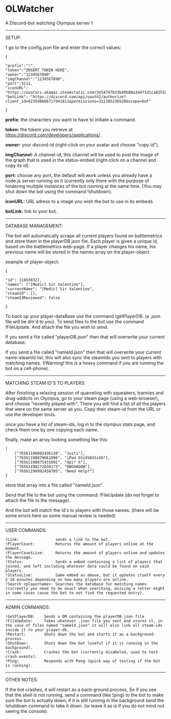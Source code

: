 # OLWatcher
A Discord-bot watching Olympus server 1

----------------------------------------------------------------------------------------------------------------------------------------------------------

SETUP:

1 go to the config.json file and enter the correct values:

    {
    
    "prefix":"!", 
    "token":"INSERT TOKEN HERE",
    "owner":"1234567890", 
    "imgChannel":"1234567890",
    "port":3211,
    "iconURL": "https://avatars.akamai.steamstatic.com/3d14747b33b49b80a3d471d1ca8255dcf280c1f5_full.jpg",
    "botLink": "https://discord.com/api/oauth2/authorize?client_id=923548666717941811&permissions=311385238528&scope=bot"
    
    }

**prefix:**     the characters you want to have to initiate a command.

**token:**      the tokem you retrieve at https://discord.com/developers/applications/ .

**owner:**      your discord-id (right-click on your avatar and choose "copy id").

**imgChannel:** A channel-id, this channel will be used to post the image of the graph that is used in the status-embed (right-click on a channel and copy its id).

**port:**       choose any port, the default will work unless you already have a node.js server running on it (currently only there with the purpose of hindering multiple instances of the bot running at the same time. (You may shut down the bot using the command !shutdown).
             
**iconURL:**    URL adress to a image you wish the bot to use in its embeds.

**botLink:**     link to your bot.

----------------------------------------------------------------------------------------------------------------------------------------------------------

DATABASE MANAGEMENT:

The bot will automatically scrape all current players found on battlemetrics and store them in the playerDB.json file.
Each player is given a unique id, based on the battlemetrics web-page.
If a player changes his name, his previous name will be stored in the names array on the player-object.

example of player-object:

    {
    
    "id": 118938327,
    "names": ["[Medic] Sir Valentine"],
    "currentName": "[Medic] Sir Valentine",
    "steamId": [],
    "steamIdReviewed": false
    
    }


To back up your player-dataBase use the command !getPlayerDB. (a .json file will be dm'd to you).
To send files to the bot use the command !FileUpdate. And attach the file you wish to send.

If you send a file called "playerDB.json" then that will overwrite your current database.

If you send a file called "nameId.json" then that will overwrite your current name-steamId list, 
this will also sync the steamIds you sent to players with matching names. (!Warning! this is a heavy command if you are running the bot on a cell-phone).

--------------------------------------------------------------------------------------------------------------------------------------------------------------

MATCHING STEAM ID'S TO PLAYERS:

After finishing a relaxing session of quarreling with squeakers, trannies and drug-addicts on Olympus, go to your steam page (using a web-browser), and 
choose "recently played with". There you will find a list of all the players that were on the same server as you.
Copy their steam-id from the URL or use the developer tools.

once you have a list of steam-ids, log in to the olympus stats page, and check them one by one copying each name.

finally, make an array looking something like this:



    [
        ["76561198093436130", "Justi"],
        ["76561198079661896", "iPod 6SiXS6XSiX6"],
        ["76561198075431692", "dpi* X"],
        ["76561198272038173", "DWSHADOW"],
        ["76561198992458705", "Need Help?"]
    ]




store that array into a file called "nameId.json". 

Send that file to the bot using the command: !FileUpdate      (do not forget to attach the file to the message).

And the bot will match the id's to players with those names. (there will be some errors here so some manual review is needed)

---------------------------------------------------------------------------------------------------------------------------------------------

USER COMMANDS:



    !Link:                sends a link to the bot.
    !PlayerCount:         Returns the amount of players online at the moment.
    !PlayerCountLive:     Returns the amount of players online and updates the message.
    !Status:              Sends a embed containing a list of players that joined, and left including whatever data could be found on said players.
    !StatusLive:          Same embed as above, but it updates itself every 2-10 minutes depending on how many players are online.
    !Search <playername>: Searches the database for matching names (currently you need to be exact when searching, missing a letter might in some cases cause the bot to not find the requested entry).
    
   

-----------------------------------------------------------------------------------------------------------------------------------------------
 
 ADMIN COMMANDS:


    !GetPlayerDB:    Sends a DM containing the playerDB.json file
    !FileUpdate:     Takes whatever .json file you sent and stores it, in the case of files named "nameId.json" it will also link all steam-ids inside it to your player-db.
    !Restart:        Shuts down the bot and starts it as a background-process.
    !ShutDown:       Shuts down the bot (useful if it is running in the background).
    !Crash:          Crashes the bot (currently disabeled, used to test crash-events).
    !Ping:           Responds with Pong (quick way of testing if the bot is running).
    

------------------------------------------------------------------------------------------------------------------------------------------------

OTHER NOTES:

If the bot crashes, it will restart as a back-ground process, So if you see that the shell is not running, send a command (like !ping) to the bot to make sure the bot
Is actually down, if it is still running in the background send the !shutdown command to take it down. (or leave it as is if you do not mind not seeing the console).













